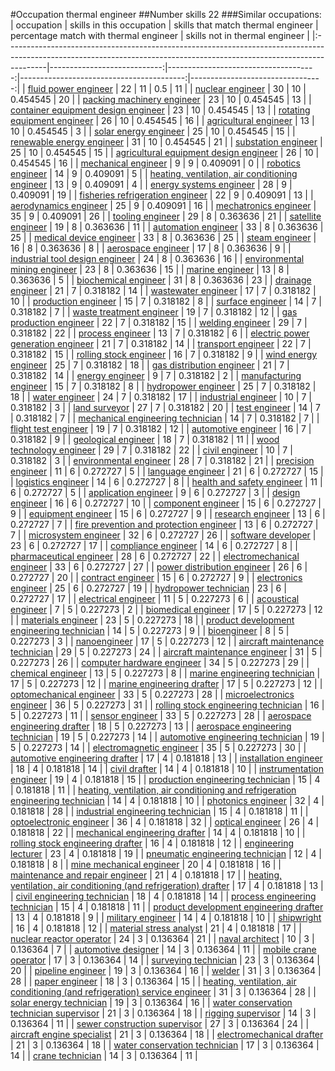 #Occupation thermal engineer
##Number skills 22
###Similar occupations:
| occupation                                                                                                                                                            |   skills in this occupation |   skills that match thermal engineer |   percentage match with thermal engineer |   skills not in thermal engineer |
|:----------------------------------------------------------------------------------------------------------------------------------------------------------------------|----------------------------:|-------------------------------------:|-----------------------------------------:|---------------------------------:|
| [fluid power engineer](fluid_power_engineer.md)                                                                                                                       |                          22 |                                   11 |                                 0.5      |                               11 |
| [nuclear engineer](nuclear_engineer.md)                                                                                                                               |                          30 |                                   10 |                                 0.454545 |                               20 |
| [packing machinery engineer](packing_machinery_engineer.md)                                                                                                           |                          23 |                                   10 |                                 0.454545 |                               13 |
| [container equipment design engineer](container_equipment_design_engineer.md)                                                                                         |                          23 |                                   10 |                                 0.454545 |                               13 |
| [rotating equipment engineer](rotating_equipment_engineer.md)                                                                                                         |                          26 |                                   10 |                                 0.454545 |                               16 |
| [agricultural engineer](agricultural_engineer.md)                                                                                                                     |                          13 |                                   10 |                                 0.454545 |                                3 |
| [solar energy engineer](solar_energy_engineer.md)                                                                                                                     |                          25 |                                   10 |                                 0.454545 |                               15 |
| [renewable energy engineer](renewable_energy_engineer.md)                                                                                                             |                          31 |                                   10 |                                 0.454545 |                               21 |
| [substation engineer](substation_engineer.md)                                                                                                                         |                          25 |                                   10 |                                 0.454545 |                               15 |
| [agricultural equipment design engineer](agricultural_equipment_design_engineer.md)                                                                                   |                          26 |                                   10 |                                 0.454545 |                               16 |
| [mechanical engineer](mechanical_engineer.md)                                                                                                                         |                           9 |                                    9 |                                 0.409091 |                                0 |
| [robotics engineer](robotics_engineer.md)                                                                                                                             |                          14 |                                    9 |                                 0.409091 |                                5 |
| [heating, ventilation, air conditioning engineer](heating,_ventilation,_air_conditioning_engineer.md)                                                                 |                          13 |                                    9 |                                 0.409091 |                                4 |
| [energy systems engineer](energy_systems_engineer.md)                                                                                                                 |                          28 |                                    9 |                                 0.409091 |                               19 |
| [fisheries refrigeration engineer](fisheries_refrigeration_engineer.md)                                                                                               |                          22 |                                    9 |                                 0.409091 |                               13 |
| [aerodynamics engineer](aerodynamics_engineer.md)                                                                                                                     |                          25 |                                    9 |                                 0.409091 |                               16 |
| [mechatronics engineer](mechatronics_engineer.md)                                                                                                                     |                          35 |                                    9 |                                 0.409091 |                               26 |
| [tooling engineer](tooling_engineer.md)                                                                                                                               |                          29 |                                    8 |                                 0.363636 |                               21 |
| [satellite engineer](satellite_engineer.md)                                                                                                                           |                          19 |                                    8 |                                 0.363636 |                               11 |
| [automation engineer](automation_engineer.md)                                                                                                                         |                          33 |                                    8 |                                 0.363636 |                               25 |
| [medical device engineer](medical_device_engineer.md)                                                                                                                 |                          33 |                                    8 |                                 0.363636 |                               25 |
| [steam engineer](steam_engineer.md)                                                                                                                                   |                          16 |                                    8 |                                 0.363636 |                                8 |
| [aerospace engineer](aerospace_engineer.md)                                                                                                                           |                          17 |                                    8 |                                 0.363636 |                                9 |
| [industrial tool design engineer](industrial_tool_design_engineer.md)                                                                                                 |                          24 |                                    8 |                                 0.363636 |                               16 |
| [environmental mining engineer](environmental_mining_engineer.md)                                                                                                     |                          23 |                                    8 |                                 0.363636 |                               15 |
| [marine engineer](marine_engineer.md)                                                                                                                                 |                          13 |                                    8 |                                 0.363636 |                                5 |
| [biochemical engineer](biochemical_engineer.md)                                                                                                                       |                          31 |                                    8 |                                 0.363636 |                               23 |
| [drainage engineer](drainage_engineer.md)                                                                                                                             |                          21 |                                    7 |                                 0.318182 |                               14 |
| [wastewater engineer](wastewater_engineer.md)                                                                                                                         |                          17 |                                    7 |                                 0.318182 |                               10 |
| [production engineer](production_engineer.md)                                                                                                                         |                          15 |                                    7 |                                 0.318182 |                                8 |
| [surface engineer](surface_engineer.md)                                                                                                                               |                          14 |                                    7 |                                 0.318182 |                                7 |
| [waste treatment engineer](waste_treatment_engineer.md)                                                                                                               |                          19 |                                    7 |                                 0.318182 |                               12 |
| [gas production engineer](gas_production_engineer.md)                                                                                                                 |                          22 |                                    7 |                                 0.318182 |                               15 |
| [welding engineer](welding_engineer.md)                                                                                                                               |                          29 |                                    7 |                                 0.318182 |                               22 |
| [process engineer](process_engineer.md)                                                                                                                               |                          13 |                                    7 |                                 0.318182 |                                6 |
| [electric power generation engineer](electric_power_generation_engineer.md)                                                                                           |                          21 |                                    7 |                                 0.318182 |                               14 |
| [transport engineer](transport_engineer.md)                                                                                                                           |                          22 |                                    7 |                                 0.318182 |                               15 |
| [rolling stock engineer](rolling_stock_engineer.md)                                                                                                                   |                          16 |                                    7 |                                 0.318182 |                                9 |
| [wind energy engineer](wind_energy_engineer.md)                                                                                                                       |                          25 |                                    7 |                                 0.318182 |                               18 |
| [gas distribution engineer](gas_distribution_engineer.md)                                                                                                             |                          21 |                                    7 |                                 0.318182 |                               14 |
| [energy engineer](energy_engineer.md)                                                                                                                                 |                           9 |                                    7 |                                 0.318182 |                                2 |
| [manufacturing engineer](manufacturing_engineer.md)                                                                                                                   |                          15 |                                    7 |                                 0.318182 |                                8 |
| [hydropower engineer](hydropower_engineer.md)                                                                                                                         |                          25 |                                    7 |                                 0.318182 |                               18 |
| [water engineer](water_engineer.md)                                                                                                                                   |                          24 |                                    7 |                                 0.318182 |                               17 |
| [industrial engineer](industrial_engineer.md)                                                                                                                         |                          10 |                                    7 |                                 0.318182 |                                3 |
| [land surveyor](land_surveyor.md)                                                                                                                                     |                          27 |                                    7 |                                 0.318182 |                               20 |
| [test engineer](test_engineer.md)                                                                                                                                     |                          14 |                                    7 |                                 0.318182 |                                7 |
| [mechanical engineering technician](mechanical_engineering_technician.md)                                                                                             |                          14 |                                    7 |                                 0.318182 |                                7 |
| [flight test engineer](flight_test_engineer.md)                                                                                                                       |                          19 |                                    7 |                                 0.318182 |                               12 |
| [automotive engineer](automotive_engineer.md)                                                                                                                         |                          16 |                                    7 |                                 0.318182 |                                9 |
| [geological engineer](geological_engineer.md)                                                                                                                         |                          18 |                                    7 |                                 0.318182 |                               11 |
| [wood technology engineer](wood_technology_engineer.md)                                                                                                               |                          29 |                                    7 |                                 0.318182 |                               22 |
| [civil engineer](civil_engineer.md)                                                                                                                                   |                          10 |                                    7 |                                 0.318182 |                                3 |
| [environmental engineer](environmental_engineer.md)                                                                                                                   |                          28 |                                    7 |                                 0.318182 |                               21 |
| [precision engineer](precision_engineer.md)                                                                                                                           |                          11 |                                    6 |                                 0.272727 |                                5 |
| [language engineer](language_engineer.md)                                                                                                                             |                          21 |                                    6 |                                 0.272727 |                               15 |
| [logistics engineer](logistics_engineer.md)                                                                                                                           |                          14 |                                    6 |                                 0.272727 |                                8 |
| [health and safety engineer](health_and_safety_engineer.md)                                                                                                           |                          11 |                                    6 |                                 0.272727 |                                5 |
| [application engineer](application_engineer.md)                                                                                                                       |                           9 |                                    6 |                                 0.272727 |                                3 |
| [design engineer](design_engineer.md)                                                                                                                                 |                          16 |                                    6 |                                 0.272727 |                               10 |
| [component engineer](component_engineer.md)                                                                                                                           |                          15 |                                    6 |                                 0.272727 |                                9 |
| [equipment engineer](equipment_engineer.md)                                                                                                                           |                          15 |                                    6 |                                 0.272727 |                                9 |
| [research engineer](research_engineer.md)                                                                                                                             |                          13 |                                    6 |                                 0.272727 |                                7 |
| [fire prevention and protection engineer](fire_prevention_and_protection_engineer.md)                                                                                 |                          13 |                                    6 |                                 0.272727 |                                7 |
| [microsystem engineer](microsystem_engineer.md)                                                                                                                       |                          32 |                                    6 |                                 0.272727 |                               26 |
| [software developer](software_developer.md)                                                                                                                           |                          23 |                                    6 |                                 0.272727 |                               17 |
| [compliance engineer](compliance_engineer.md)                                                                                                                         |                          14 |                                    6 |                                 0.272727 |                                8 |
| [pharmaceutical engineer](pharmaceutical_engineer.md)                                                                                                                 |                          28 |                                    6 |                                 0.272727 |                               22 |
| [electromechanical engineer](electromechanical_engineer.md)                                                                                                           |                          33 |                                    6 |                                 0.272727 |                               27 |
| [power distribution engineer](power_distribution_engineer.md)                                                                                                         |                          26 |                                    6 |                                 0.272727 |                               20 |
| [contract engineer](contract_engineer.md)                                                                                                                             |                          15 |                                    6 |                                 0.272727 |                                9 |
| [electronics engineer](electronics_engineer.md)                                                                                                                       |                          25 |                                    6 |                                 0.272727 |                               19 |
| [hydropower technician](hydropower_technician.md)                                                                                                                     |                          23 |                                    6 |                                 0.272727 |                               17 |
| [electrical engineer](electrical_engineer.md)                                                                                                                         |                          11 |                                    5 |                                 0.227273 |                                6 |
| [acoustical engineer](acoustical_engineer.md)                                                                                                                         |                           7 |                                    5 |                                 0.227273 |                                2 |
| [biomedical engineer](biomedical_engineer.md)                                                                                                                         |                          17 |                                    5 |                                 0.227273 |                               12 |
| [materials engineer](materials_engineer.md)                                                                                                                           |                          23 |                                    5 |                                 0.227273 |                               18 |
| [product development engineering technician](product_development_engineering_technician.md)                                                                           |                          14 |                                    5 |                                 0.227273 |                                9 |
| [bioengineer](bioengineer.md)                                                                                                                                         |                           8 |                                    5 |                                 0.227273 |                                3 |
| [nanoengineer](nanoengineer.md)                                                                                                                                       |                          17 |                                    5 |                                 0.227273 |                               12 |
| [aircraft maintenance technician](aircraft_maintenance_technician.md)                                                                                                 |                          29 |                                    5 |                                 0.227273 |                               24 |
| [aircraft maintenance engineer](aircraft_maintenance_engineer.md)                                                                                                     |                          31 |                                    5 |                                 0.227273 |                               26 |
| [computer hardware engineer](computer_hardware_engineer.md)                                                                                                           |                          34 |                                    5 |                                 0.227273 |                               29 |
| [chemical engineer](chemical_engineer.md)                                                                                                                             |                          13 |                                    5 |                                 0.227273 |                                8 |
| [marine engineering technician](marine_engineering_technician.md)                                                                                                     |                          17 |                                    5 |                                 0.227273 |                               12 |
| [marine engineering drafter](marine_engineering_drafter.md)                                                                                                           |                          17 |                                    5 |                                 0.227273 |                               12 |
| [optomechanical engineer](optomechanical_engineer.md)                                                                                                                 |                          33 |                                    5 |                                 0.227273 |                               28 |
| [microelectronics engineer](microelectronics_engineer.md)                                                                                                             |                          36 |                                    5 |                                 0.227273 |                               31 |
| [rolling stock engineering technician](rolling_stock_engineering_technician.md)                                                                                       |                          16 |                                    5 |                                 0.227273 |                               11 |
| [sensor engineer](sensor_engineer.md)                                                                                                                                 |                          33 |                                    5 |                                 0.227273 |                               28 |
| [aerospace engineering drafter](aerospace_engineering_drafter.md)                                                                                                     |                          18 |                                    5 |                                 0.227273 |                               13 |
| [aerospace engineering technician](aerospace_engineering_technician.md)                                                                                               |                          19 |                                    5 |                                 0.227273 |                               14 |
| [automotive engineering technician](automotive_engineering_technician.md)                                                                                             |                          19 |                                    5 |                                 0.227273 |                               14 |
| [electromagnetic engineer](electromagnetic_engineer.md)                                                                                                               |                          35 |                                    5 |                                 0.227273 |                               30 |
| [automotive engineering drafter](automotive_engineering_drafter.md)                                                                                                   |                          17 |                                    4 |                                 0.181818 |                               13 |
| [installation engineer](installation_engineer.md)                                                                                                                     |                          18 |                                    4 |                                 0.181818 |                               14 |
| [civil drafter](civil_drafter.md)                                                                                                                                     |                          14 |                                    4 |                                 0.181818 |                               10 |
| [instrumentation engineer](instrumentation_engineer.md)                                                                                                               |                          19 |                                    4 |                                 0.181818 |                               15 |
| [production engineering technician](production_engineering_technician.md)                                                                                             |                          15 |                                    4 |                                 0.181818 |                               11 |
| [heating, ventilation, air conditioning and refrigeration engineering technician](heating,_ventilation,_air_conditioning_and_refrigeration_engineering_technician.md) |                          14 |                                    4 |                                 0.181818 |                               10 |
| [photonics engineer](photonics_engineer.md)                                                                                                                           |                          32 |                                    4 |                                 0.181818 |                               28 |
| [industrial engineering technician](industrial_engineering_technician.md)                                                                                             |                          15 |                                    4 |                                 0.181818 |                               11 |
| [optoelectronic engineer](optoelectronic_engineer.md)                                                                                                                 |                          36 |                                    4 |                                 0.181818 |                               32 |
| [optical engineer](optical_engineer.md)                                                                                                                               |                          26 |                                    4 |                                 0.181818 |                               22 |
| [mechanical engineering drafter](mechanical_engineering_drafter.md)                                                                                                   |                          14 |                                    4 |                                 0.181818 |                               10 |
| [rolling stock engineering drafter](rolling_stock_engineering_drafter.md)                                                                                             |                          16 |                                    4 |                                 0.181818 |                               12 |
| [engineering lecturer](engineering_lecturer.md)                                                                                                                       |                          23 |                                    4 |                                 0.181818 |                               19 |
| [pneumatic engineering technician](pneumatic_engineering_technician.md)                                                                                               |                          12 |                                    4 |                                 0.181818 |                                8 |
| [mine mechanical engineer](mine_mechanical_engineer.md)                                                                                                               |                          20 |                                    4 |                                 0.181818 |                               16 |
| [maintenance and repair engineer](maintenance_and_repair_engineer.md)                                                                                                 |                          21 |                                    4 |                                 0.181818 |                               17 |
| [heating, ventilation, air conditioning (and refrigeration) drafter](heating,_ventilation,_air_conditioning_(and_refrigeration)_drafter.md)                           |                          17 |                                    4 |                                 0.181818 |                               13 |
| [civil engineering technician](civil_engineering_technician.md)                                                                                                       |                          18 |                                    4 |                                 0.181818 |                               14 |
| [process engineering technician](process_engineering_technician.md)                                                                                                   |                          15 |                                    4 |                                 0.181818 |                               11 |
| [product development engineering drafter](product_development_engineering_drafter.md)                                                                                 |                          13 |                                    4 |                                 0.181818 |                                9 |
| [military engineer](military_engineer.md)                                                                                                                             |                          14 |                                    4 |                                 0.181818 |                               10 |
| [shipwright](shipwright.md)                                                                                                                                           |                          16 |                                    4 |                                 0.181818 |                               12 |
| [material stress analyst](material_stress_analyst.md)                                                                                                                 |                          21 |                                    4 |                                 0.181818 |                               17 |
| [nuclear reactor operator](nuclear_reactor_operator.md)                                                                                                               |                          24 |                                    3 |                                 0.136364 |                               21 |
| [naval architect](naval_architect.md)                                                                                                                                 |                          10 |                                    3 |                                 0.136364 |                                7 |
| [automotive designer](automotive_designer.md)                                                                                                                         |                          14 |                                    3 |                                 0.136364 |                               11 |
| [mobile crane operator](mobile_crane_operator.md)                                                                                                                     |                          17 |                                    3 |                                 0.136364 |                               14 |
| [surveying technician](surveying_technician.md)                                                                                                                       |                          23 |                                    3 |                                 0.136364 |                               20 |
| [pipeline engineer](pipeline_engineer.md)                                                                                                                             |                          19 |                                    3 |                                 0.136364 |                               16 |
| [welder](welder.md)                                                                                                                                                   |                          31 |                                    3 |                                 0.136364 |                               28 |
| [paper engineer](paper_engineer.md)                                                                                                                                   |                          18 |                                    3 |                                 0.136364 |                               15 |
| [heating, ventilation, air conditioning (and refrigeration) service engineer](heating,_ventilation,_air_conditioning_(and_refrigeration)_service_engineer.md)         |                          31 |                                    3 |                                 0.136364 |                               28 |
| [solar energy technician](solar_energy_technician.md)                                                                                                                 |                          19 |                                    3 |                                 0.136364 |                               16 |
| [water conservation technician supervisor](water_conservation_technician_supervisor.md)                                                                               |                          21 |                                    3 |                                 0.136364 |                               18 |
| [rigging supervisor](rigging_supervisor.md)                                                                                                                           |                          14 |                                    3 |                                 0.136364 |                               11 |
| [sewer construction supervisor](sewer_construction_supervisor.md)                                                                                                     |                          27 |                                    3 |                                 0.136364 |                               24 |
| [aircraft engine specialist](aircraft_engine_specialist.md)                                                                                                           |                          21 |                                    3 |                                 0.136364 |                               18 |
| [electromechanical drafter](electromechanical_drafter.md)                                                                                                             |                          21 |                                    3 |                                 0.136364 |                               18 |
| [water conservation technician](water_conservation_technician.md)                                                                                                     |                          17 |                                    3 |                                 0.136364 |                               14 |
| [crane technician](crane_technician.md)                                                                                                                               |                          14 |                                    3 |                                 0.136364 |                               11 |
